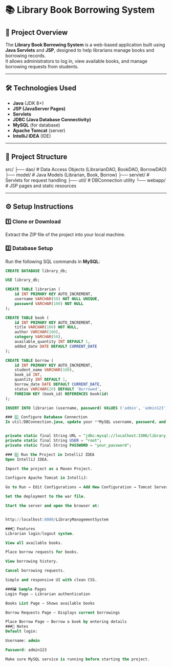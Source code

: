 # 📚 Library Book Borrowing System

## 📖 Project Overview

The **Library Book Borrowing System** is a web-based application built using **Java Servlets** and **JSP**, designed to help librarians manage books and borrowing records.  
It allows administrators to log in, view available books, and manage borrowing requests from students.

---

## 🛠️ Technologies Used

- **Java** (JDK 8+)
- **JSP (JavaServer Pages)**
- **Servlets**
- **JDBC (Java Database Connectivity)**
- **MySQL** (for database)
- **Apache Tomcat** (server)
- **IntelliJ IDEA** (IDE)

---

## 📂 Project Structure

src/
├── dao/ # Data Access Objects (LibrarianDAO, BookDAO, BorrowDAO)
├── model/ # Java Models (Librarian, Book, Borrow)
├── servlet/ # Servlets for request handling
├── util/ # DBConnection utility
└── webapp/ # JSP pages and static resources



---

## ⚙️ Setup Instructions

### 1️⃣ Clone or Download

Extract the ZIP file of the project into your local machine.

### 2️⃣ Database Setup

Run the following SQL commands in **MySQL**:

```sql
CREATE DATABASE library_db;

USE library_db;

CREATE TABLE librarian (
    id INT PRIMARY KEY AUTO_INCREMENT,
    username VARCHAR(50) NOT NULL UNIQUE,
    password VARCHAR(100) NOT NULL
);

CREATE TABLE book (
    id INT PRIMARY KEY AUTO_INCREMENT,
    title VARCHAR(100) NOT NULL,
    author VARCHAR(100),
    category VARCHAR(50),
    available_quantity INT DEFAULT 1,
    added_date DATE DEFAULT CURRENT_DATE
);

CREATE TABLE borrow (
    id INT PRIMARY KEY AUTO_INCREMENT,
    student_name VARCHAR(100),
    book_id INT,
    quantity INT DEFAULT 1,
    borrow_date DATE DEFAULT CURRENT_DATE,
    status VARCHAR(20) DEFAULT 'Borrowed',
    FOREIGN KEY (book_id) REFERENCES book(id)
);

INSERT INTO librarian (username, password) VALUES ('admin', 'admin123');

### 3️⃣ Configure Database Connection
In util/DBConnection.java, update your **MySQL username, password, and database name**:


private static final String URL = "jdbc:mysql://localhost:3306/library_db";
private static final String USER = "root";
private static final String PASSWORD = "your_password";

### 4️⃣ Run the Project in IntelliJ IDEA
Open IntelliJ IDEA.

Import the project as a Maven Project.

Configure Apache Tomcat in IntelliJ:

Go to Run → Edit Configurations → Add New Configuration → Tomcat Server.

Set the deployment to the war file.

Start the server and open the browser at:


http://localhost:8080/LibraryManagementSystem

###📸 Features
Librarian login/logout system.

View all available books.

Place borrow requests for books.

View borrowing history.

Cancel borrowing requests.

Simple and responsive UI with clean CSS.

###🖼️ Sample Pages
Login Page – Librarian authentication

Books List Page – Shows available books

Borrow Requests Page – Displays current borrowings

Place Borrow Page – Borrow a book by entering details
###📌 Notes
Default login:

Username: admin

Password: admin123

Make sure MySQL service is running before starting the project.

